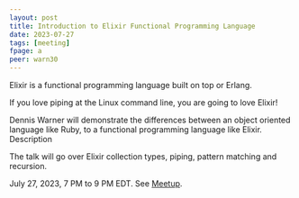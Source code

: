 ```yaml
---
layout: post
title: Introduction to Elixir Functional Programming Language
date: 2023-07-27
tags: [meeting]
fpage: a
peer: warn30
---
```


Elixir is a functional programming language built on top or Erlang.

If you love piping at the Linux command line, you are going to love Elixir!

Dennis Warner will demonstrate the differences between an object oriented
language like Ruby, to a functional programming language like Elixir.
Description

The talk will go over Elixir collection types, piping, pattern matching and recursion.

July 27, 2023, 7 PM to 9 PM EDT. See [Meetup]({{site.meetupurl}}).
